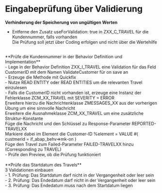 # Eingabeprüfung über Validierung

**Verhinderung der Speicherung von ungültigen Werten**
  - Entferne den Zusatz useForValidation: true in ZXX_C_TRAVEL für die Kundennummer, falls vorhanden<br>
    Die Prüfung soll jetzt über Coding erfolgen und nicht über die Wertehilfe<br>
<br>
**Prüfe die Kundennummer in der Behavior Definition und Implementation**  <br>
  - Lege in der Behavior Definition ZXX_I_TRAVEL eine Validation für das Feld CustomerID mit dem Namen ValidateCustomer für on save an  <br>
  - Erzeuge die Methode mit Quickfix  <br>
  - Nutze READ ENTITY oder READ ENTITIES um die relevanten Travel einzulesen    <br>
  - Falls die CustomerID nicht vorhanden ist, erzeuge eine Instanz der Fehlerklasse ZCM_XX_TRAVEL mit SEVERITY = ERROR  <br>
    Erweitere hierzu die Nachrichtenklasse ZMESSAGES_XX aus der vorherigen Übung um eine sinnvolle Nachricht  <br>
    Erweitere die Ausnahmeklasse ZCM_XX_TRAVEL um eine zusätzliche Struktur-Konstante  <br>
    Füge die Nachricht und den Schlüssel zu Response-Parameter REPORTED-TRAVELXX  <br>
    Markiere dabei im Element die Customer-ID %element = VALUE #( custmerid = if_abap_behv=>mk-on )  <br>
    Füge den Travel zum Failed-Parameter FAILED-TRAVELXX hinzu (Corresponding zu TRAVEL)  <br>
  - Prüfe den Preview, ob die Prüfung funktioniert  <br>
<br>
**Prüfe das Startdatum des Travels**  <br>
  3 Validationen einbauen  <br>
  - 1. Prüfung: Das Startdatum darf nicht in der Vergangenheit oder leer sein  <br>
  - 2. Prüfung: Das Endedatum darf nicht in der Vergangenheit oder leer sein   <br>
  - 3. Prüfung: Das Endedatum muss nach dem Startdatum liegen  <br>
